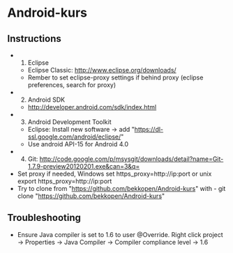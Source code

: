 Android-kurs
=========================

Instructions
----
* 1. Eclipse
	- Eclipse Classic: http://www.eclipse.org/downloads/
 	- Rember to set eclipse-proxy settings if behind proxy (eclipse preferences, search for proxy)
* 2. Android SDK
	- http://developer.android.com/sdk/index.html
* 3. Android Development Toolkit
	- Eclipse: Install new software -> add "https://dl-ssl.google.com/android/eclipse/"
	- Use android API-15 for Android 4.0
* 4. Git:  http://code.google.com/p/msysgit/downloads/detail?name=Git-1.7.9-preview20120201.exe&can=3&q=
 * Set proxy if needed, Windows set https_proxy=http://ip:port or unix export https_proxy=http://ip:port
 * Try to clone from "https://github.com/bekkopen/Android-kurs" with - git clone "https://github.com/bekkopen/Android-kurs"

Troubleshooting
----
* Ensure Java compiler is set to 1.6 to user @Override. Right click project -> Properties -> Java Compiler -> Compiler compliance level -> 1.6
